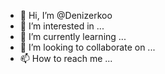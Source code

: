 - 👋 Hi, I’m @Denizerkoo
- 👀 I’m interested in ...
- 🌱 I’m currently learning ...
- 💞️ I’m looking to collaborate on ...
- 📫 How to reach me ...

<!---
Denizerkoo/Denizerkoo is a ✨ special ✨ repository because its `README.md` (this file) appears on your GitHub profile.
You can click the Preview link to take a look at your changes.
--->
